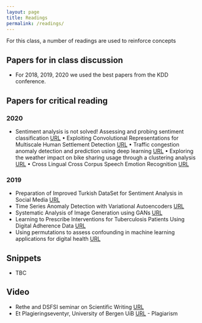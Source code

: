 ```yaml
---
layout: page
title: Readings
permalink: /readings/
---
```


For this class, a number of readings are used to reinforce concepts

## Papers for in class discussion

* For 2018, 2019, 2020 we used the best papers from the KDD conference.

## Papers for critical reading

### 2020

*  Sentiment analysis is not solved! Assessing and probing sentiment classification [URL](https://arxiv.org/abs/1906.05887v1)
• Exploiting Convolutional Representations for Multiscale Human Settlement Detection [URL](https://arxiv.org/abs/1707.05683v1)
• Traffic congestion anomaly detection and prediction using deep learning [URL](https://arxiv.org/abs/2006.13215v1)
• Exploring the weather impact on bike sharing usage through a clustering analysis [URL](https://arxiv.org/abs/2008.07249v1)
• Cross Lingual Cross Corpus Speech Emotion Recognition [URL](https://arxiv.org/abs/2003.07996v1)

### 2019
* Preparation of Improved Turkish DataSet for Sentiment Analysis in Social
Media [URL](https://arxiv.org/abs/1801.09975v2)
* Time Series Anomaly Detection with Variational Autoencoders [URL](https://arxiv.org/abs/1907.01702v1)
* Systematic Analysis of Image Generation using GANs [URL](https://arxiv.org/abs/1908.11863v1)
* Learning to Prescribe Interventions for Tuberculosis Patients Using Digital
Adherence Data [URL](https://arxiv.org/abs/1902.01506)
* Using permutations to assess confounding in machine learning applications
for digital health [URL](https://arxiv.org/abs/1811.11920)

## Snippets

* TBC

## Video

* Rethe and DSFSI seminar on Scientific Writing [URL](https://www.youtube.com/watch?v=vx7HtJIawxY)
* Et Plagieringseventyr, University of Bergen UiB [URL](https://www.youtube.com/watch?v=Mwbw9KF-ACY) - Plagiarism
